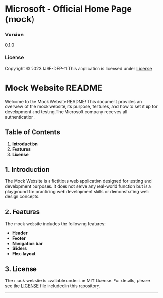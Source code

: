 # Microsoft - Official Home Page (mock)

### Version
0.1.0

### License
Copyright &copy; 2023 IJSE-DEP-11 
This application is licensed under [License](License.txt)

# Mock Website README

Welcome to the Mock Website README! This document provides an overview of the mock website, its purpose, features, and how to set it up for development and testing.The Microsoft company receives all authentication.

## Table of Contents
1. **Introduction**
2. **Features**
3. **License**

## 1. Introduction

The Mock Website is a fictitious web application designed for testing and development purposes. It does not serve any real-world function but is a playground for practicing web development skills or demonstrating web design concepts.

## 2. Features

The mock website includes the following features:

- **Header**
- **Footer**
- **Navigation bar**
- **Sliders**
- **Flex-layout**

## 3. License

The mock website is available under the MIT License. For details, please see the [LICENSE](License.txt) file included in this repository.

---
